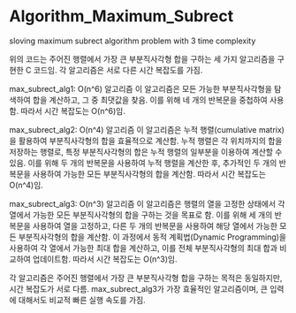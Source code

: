 # Algorithm_Maximum_Subrect
sloving maximum subrect algorithm problem with 3 time complexity


위의 코드는 주어진 행렬에서 가장 큰 부분직사각형 합을 구하는 세 가지 알고리즘을 구현한 C 코드임. 각 알고리즘은 서로 다른 시간 복잡도를 가짐.

max_subrect_alg1: O(n^6) 알고리즘
이 알고리즘은 모든 가능한 부분직사각형을 탐색하여 합을 계산하고, 그 중 최댓값을 찾음. 이를 위해 네 개의 반복문을 중첩하여 사용함. 따라서 시간 복잡도는 O(n^6)임.

max_subrect_alg2: O(n^4) 알고리즘
이 알고리즘은 누적 행렬(cumulative matrix)을 활용하여 부분직사각형의 합을 효율적으로 계산함. 누적 행렬은 각 위치까지의 합을 저장하는 행렬로, 특정 부분직사각형의 합은 누적 행렬의 일부분을 이용하여 계산할 수 있음. 이를 위해 두 개의 반복문을 사용하여 누적 행렬을 계산한 후, 추가적인 두 개의 반복문을 사용하여 가능한 모든 부분직사각형의 합을 계산함. 따라서 시간 복잡도는 O(n^4)임.

max_subrect_alg3: O(n^3) 알고리즘
이 알고리즘은 행렬의 열을 고정한 상태에서 각 열에서 가능한 모든 부분직사각형의 합을 구하는 것을 목표로 함. 이를 위해 세 개의 반복문을 사용하여 열을 고정하고, 다른 두 개의 반복문을 사용하여 해당 열에서 가능한 모든 부분직사각형의 합을 계산함. 이 과정에서 동적 계획법(Dynamic Programming)을 사용하여 각 열에서 가능한 최대 합을 계산하고, 이를 전체 부분직사각형의 최대 합과 비교하여 업데이트함. 따라서 시간 복잡도는 O(n^3)임.

각 알고리즘은 주어진 행렬에서 가장 큰 부분직사각형 합을 구하는 목적은 동일하지만, 시간 복잡도가 서로 다름. max_subrect_alg3가 가장 효율적인 알고리즘이며, 큰 입력에 대해서도 비교적 빠른 실행 속도를 가짐.
